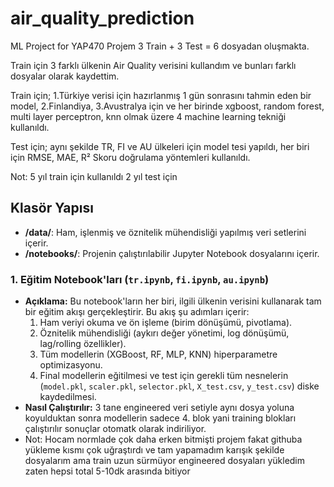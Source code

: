 # air_quality_prediction
ML Project for YAP470
Projem 3 Train + 3 Test = 6 dosyadan oluşmakta.

Train için 3 farklı ülkenin Air Quality verisini kullandım ve bunları farklı dosyalar olarak kaydettim.

Train için; 1.Türkiye verisi için hazırlanmış 1 gün sonrasını tahmin eden bir model, 2.Finlandiya, 3.Avustralya için ve her birinde xgboost, random forest, multi layer perceptron, knn olmak üzere 4 machine learning tekniği kullanıldı.

Test için; aynı şekilde TR, FI ve AU ülkeleri için model tesi yapıldı, her biri için RMSE, MAE, R² Skoru doğrulama yöntemleri kullanıldı.

Not: 5 yıl train için kullanıldı 2 yıl test için

## Klasör Yapısı

- **/data/**: Ham, işlenmiş ve öznitelik mühendisliği yapılmış veri setlerini içerir.
- **/notebooks/**: Projenin çalıştırılabilir Jupyter Notebook dosyalarını içerir.

### 1. Eğitim Notebook'ları (`tr.ipynb`, `fi.ipynb`, `au.ipynb`)

- **Açıklama:** Bu notebook'ların her biri, ilgili ülkenin verisini kullanarak tam bir eğitim akışı gerçekleştirir. Bu akış şu adımları içerir:
    1.  Ham veriyi okuma ve ön işleme (birim dönüşümü, pivotlama).
    2.  Öznitelik mühendisliği (aykırı değer yönetimi, log dönüşümü, lag/rolling özellikler).
    3.  Tüm modellerin (XGBoost, RF, MLP, KNN) hiperparametre optimizasyonu.
    4.  Final modellerin eğitilmesi ve test için gerekli tüm nesnelerin (`model.pkl`, `scaler.pkl`, `selector.pkl`, `X_test.csv`, `y_test.csv`) diske kaydedilmesi.
- **Nasıl Çalıştırılır:** 3 tane engineered veri setiyle aynı dosya yoluna koyulduktan sonra modellerin sadece 4. blok yani training blokları çalıştırılır sonuçlar otomatk olarak indiriliyor.
- Not: Hocam normlade çok daha erken bitmişti projem fakat githuba yükleme kısmı çok uğraştırdı ve tam yapamadım karışık şekilde dosyalarım ama train uzun sürmüyor engineered dosyaları yükledim zaten hepsi total 5-10dk arasında bitiyor
